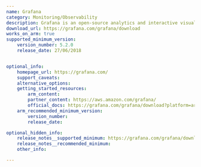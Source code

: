 ```yaml
---
name: Grafana
category: Monitoring/Observability
description: Grafana is an open-source analytics and interactive visualization web application that allows users to ingest data from various sources, query this data, and display it on customizable charts for easy analysis.
download_url: https://grafana.com/grafana/download
works_on_arm: true
supported_minimum_version:
    version_number: 5.2.0
    release_date: 27/06/2018


optional_info:
    homepage_url: https://grafana.com/
    support_caveats:
    alternative_options:
    getting_started_resources:
        arm_content: 
        partner_content: https://aws.amazon.com/grafana/
        official_docs: https://grafana.com/grafana/download?platform=arm
    arm_recommended_minimum_version:
        version_number: 
        release_date:

optional_hidden_info:
    release_notes__supported_minimum: https://grafana.com/grafana/download/5.2.0?platform=arm
    release_notes__recommended_minimum: 
    other_info: 

---
```


